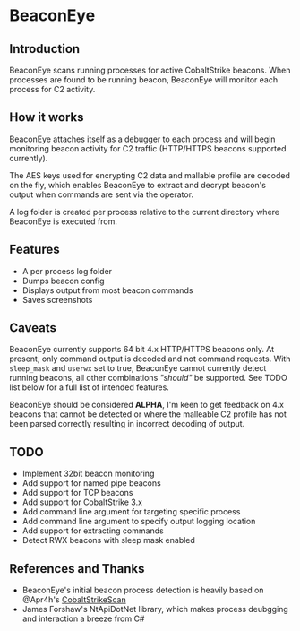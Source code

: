 # BeaconEye

## Introduction

BeaconEye scans running processes for active CobaltStrike beacons.  When processes are found to be running beacon, BeaconEye will monitor each process for C2 activity.

## How it works

BeaconEye attaches itself as a debugger to each process and will begin monitoring beacon activity for C2 traffic (HTTP/HTTPS beacons supported currently).

The AES keys used for encrypting C2 data and mallable profile are decoded on the fly, which enables BeaconEye to extract and decrypt beacon's output when commands are sent via the operator.

A log folder is created per process relative to the current directory where BeaconEye is executed from.

## Features

* A per process log folder
* Dumps beacon config
* Displays output from most beacon commands
* Saves screenshots

## Caveats

BeaconEye currently supports 64 bit 4.x HTTP/HTTPS beacons only.  At present, only command output is decoded and not command requests.  With `sleep_mask` and `userwx` set to true, BeaconEye cannot currently detect running beacons, all other combinations *"should"* be supported.  See TODO list below for a full list of intended features.

BeaconEye should be considered **ALPHA**, I'm keen to get feedback on 4.x beacons that cannot be detected or where the malleable C2 profile has not been parsed correctly resulting in incorrect decoding of output.

## TODO

* Implement 32bit beacon monitoring
* Add support for named pipe beacons
* Add support for TCP beacons
* Add support for CobaltStrike 3.x
* Add command line argument for targeting specific process
* Add command line argument to specify output logging location
* Add support for extracting commands
* Detect RWX beacons with sleep mask enabled

## References and Thanks

* BeaconEye's initial beacon process detection is heavily based on @Apr4h's [CobaltStrikeScan](https://github.com/Apr4h/CobaltStrikeScan)
* James Forshaw's NtApiDotNet library, which makes process deubgging and interaction a breeze from C#
